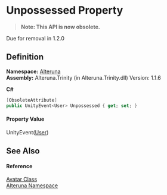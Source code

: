 # Unpossessed Property
<blockquote><strong>Note: This API is now obsolete.</strong></blockquote>




Due for removal in 1.2.0



## Definition
**Namespace:** <a href="N_Alteruna">Alteruna</a>  
**Assembly:** Alteruna.Trinity (in Alteruna.Trinity.dll) Version: 1.1.6

**C#**
``` C#
[ObsoleteAttribute]
public UnityEvent<User> Unpossessed { get; set; }
```



#### Property Value
UnityEvent(<a href="T_Alteruna_User">User</a>)

## See Also


#### Reference
<a href="T_Alteruna_Avatar">Avatar Class</a>  
<a href="N_Alteruna">Alteruna Namespace</a>  
